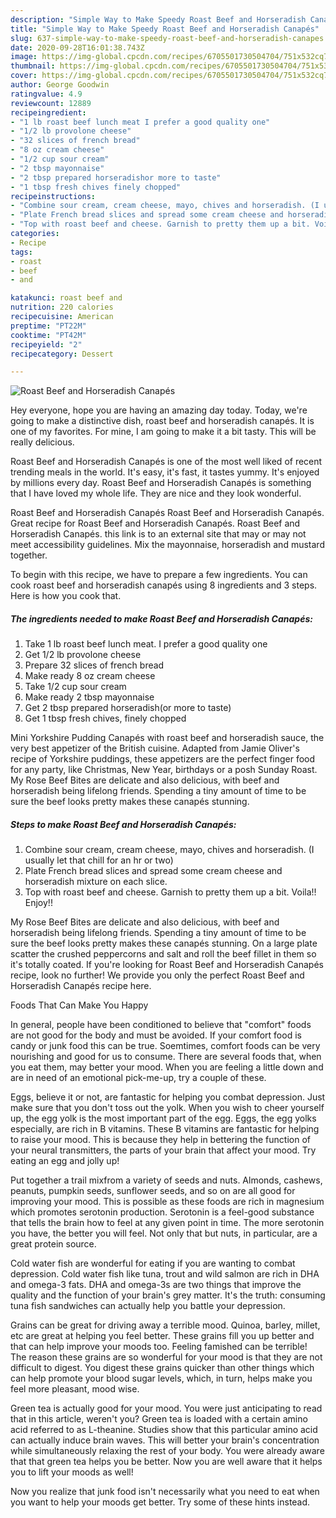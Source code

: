 ```yaml
---
description: "Simple Way to Make Speedy Roast Beef and Horseradish Canapés"
title: "Simple Way to Make Speedy Roast Beef and Horseradish Canapés"
slug: 637-simple-way-to-make-speedy-roast-beef-and-horseradish-canapes
date: 2020-09-28T16:01:38.743Z
image: https://img-global.cpcdn.com/recipes/6705501730504704/751x532cq70/roast-beef-and-horseradish-canapes-recipe-main-photo.jpg
thumbnail: https://img-global.cpcdn.com/recipes/6705501730504704/751x532cq70/roast-beef-and-horseradish-canapes-recipe-main-photo.jpg
cover: https://img-global.cpcdn.com/recipes/6705501730504704/751x532cq70/roast-beef-and-horseradish-canapes-recipe-main-photo.jpg
author: George Goodwin
ratingvalue: 4.9
reviewcount: 12889
recipeingredient:
- "1 lb roast beef lunch meat I prefer a good quality one"
- "1/2 lb provolone cheese"
- "32 slices of french bread"
- "8 oz cream cheese"
- "1/2 cup sour cream"
- "2 tbsp mayonnaise"
- "2 tbsp prepared horseradishor more to taste"
- "1 tbsp fresh chives finely chopped"
recipeinstructions:
- "Combine sour cream, cream cheese, mayo, chives and horseradish. (I usually let that chill for an hr or two)"
- "Plate French bread slices and spread some cream cheese and horseradish mixture on each slice."
- "Top with roast beef and cheese. Garnish to pretty them up a bit. Voila!! Enjoy!!"
categories:
- Recipe
tags:
- roast
- beef
- and

katakunci: roast beef and 
nutrition: 220 calories
recipecuisine: American
preptime: "PT22M"
cooktime: "PT42M"
recipeyield: "2"
recipecategory: Dessert

---
```



![Roast Beef and Horseradish Canapés](https://img-global.cpcdn.com/recipes/6705501730504704/751x532cq70/roast-beef-and-horseradish-canapes-recipe-main-photo.jpg)

Hey everyone, hope you are having an amazing day today. Today, we're going to make a distinctive dish, roast beef and horseradish canapés. It is one of my favorites. For mine, I am going to make it a bit tasty. This will be really delicious.

Roast Beef and Horseradish Canapés is one of the most well liked of recent trending meals in the world. It's easy, it's fast, it tastes yummy. It's enjoyed by millions every day. Roast Beef and Horseradish Canapés is something that I have loved my whole life. They are nice and they look wonderful.

Roast Beef and Horseradish Canapés Roast Beef and Horseradish Canapés. Great recipe for Roast Beef and Horseradish Canapés. Roast Beef and Horseradish Canapés. this link is to an external site that may or may not meet accessibility guidelines. Mix the mayonnaise, horseradish and mustard together.


To begin with this recipe, we have to prepare a few ingredients. You can cook roast beef and horseradish canapés using 8 ingredients and 3 steps. Here is how you cook that.

<!--inarticleads1-->

##### The ingredients needed to make Roast Beef and Horseradish Canapés:

1. Take 1 lb roast beef lunch meat. I prefer a good quality one
1. Get 1/2 lb provolone cheese
1. Prepare 32 slices of french bread
1. Make ready 8 oz cream cheese
1. Take 1/2 cup sour cream
1. Make ready 2 tbsp mayonnaise
1. Get 2 tbsp prepared horseradish(or more to taste)
1. Get 1 tbsp fresh chives, finely chopped


Mini Yorkshire Pudding Canapés with roast beef and horseradish sauce, the very best appetizer of the British cuisine. Adapted from Jamie Oliver&#39;s recipe of Yorkshire puddings, these appetizers are the perfect finger food for any party, like Christmas, New Year, birthdays or a posh Sunday Roast. My Rose Beef Bites are delicate and also delicious, with beef and horseradish being lifelong friends. Spending a tiny amount of time to be sure the beef looks pretty makes these canapés stunning. 

<!--inarticleads2-->

##### Steps to make Roast Beef and Horseradish Canapés:

1. Combine sour cream, cream cheese, mayo, chives and horseradish. (I usually let that chill for an hr or two)
1. Plate French bread slices and spread some cream cheese and horseradish mixture on each slice.
1. Top with roast beef and cheese. Garnish to pretty them up a bit. Voila!! Enjoy!!


My Rose Beef Bites are delicate and also delicious, with beef and horseradish being lifelong friends. Spending a tiny amount of time to be sure the beef looks pretty makes these canapés stunning. On a large plate scatter the crushed peppercorns and salt and roll the beef fillet in them so it&#39;s totally coated. If you&#39;re looking for Roast Beef and Horseradish Canapés recipe, look no further! We provide you only the perfect Roast Beef and Horseradish Canapés recipe here. 

Foods That Can Make You Happy


In general, people have been conditioned to believe that "comfort" foods are not good for the body and must be avoided. If your comfort food is candy or junk food this can be true. Soemtimes, comfort foods can be very nourishing and good for us to consume. There are several foods that, when you eat them, may better your mood. When you are feeling a little down and are in need of an emotional pick-me-up, try a couple of these.

Eggs, believe it or not, are fantastic for helping you combat depression. Just make sure that you don't toss out the yolk. When you wish to cheer yourself up, the egg yolk is the most important part of the egg. Eggs, the egg yolks especially, are rich in B vitamins. These B vitamins are fantastic for helping to raise your mood. This is because they help in bettering the function of your neural transmitters, the parts of your brain that affect your mood. Try eating an egg and jolly up!

Put together a trail mixfrom a variety of seeds and nuts. Almonds, cashews, peanuts, pumpkin seeds, sunflower seeds, and so on are all good for improving your mood. This is possible as these foods are rich in magnesium which promotes serotonin production. Serotonin is a feel-good substance that tells the brain how to feel at any given point in time. The more serotonin you have, the better you will feel. Not only that but nuts, in particular, are a great protein source.

Cold water fish are wonderful for eating if you are wanting to combat depression. Cold water fish like tuna, trout and wild salmon are rich in DHA and omega-3 fats. DHA and omega-3s are two things that improve the quality and the function of your brain's grey matter. It's the truth: consuming tuna fish sandwiches can actually help you battle your depression. 

Grains can be great for driving away a terrible mood. Quinoa, barley, millet, etc are great at helping you feel better. These grains fill you up better and that can help improve your moods too. Feeling famished can be terrible! The reason these grains are so wonderful for your mood is that they are not difficult to digest. You digest these grains quicker than other things which can help promote your blood sugar levels, which, in turn, helps make you feel more pleasant, mood wise.

Green tea is actually good for your mood. You were just anticipating to read that in this article, weren't you? Green tea is loaded with a certain amino acid referred to as L-theanine. Studies show that this particular amino acid can actually induce brain waves. This will better your brain's concentration while simultaneously relaxing the rest of your body. You were already aware that that green tea helps you be better. Now you are well aware that it helps you to lift your moods as well!

Now you realize that junk food isn't necessarily what you need to eat when you want to help your moods get better. Try  some  of  these  hints  instead.

